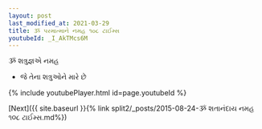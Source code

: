 ```yaml
---
layout: post
last_modified_at: 2021-03-29
title: ૐ પરમાત્માને નમહ ૧૦૮ ટાઈમ્સ
youtubeId: _I_AkTMcs6M
---
```

 
 
 ૐ શત્રુજ્ઞએ નમહ  
 
 -  જે તેના શત્રુઓને મારે છે 
 
  
 
  
 
 
 
 
 
 


{% include youtubePlayer.html id=page.youtubeId %}
 
[Next]({{ site.baseurl }}{% link  split2/_posts/2015-08-24-ૐ શતાનંદાય નમહ ૧૦૮ ટાઈમ્સ.md%})
 
